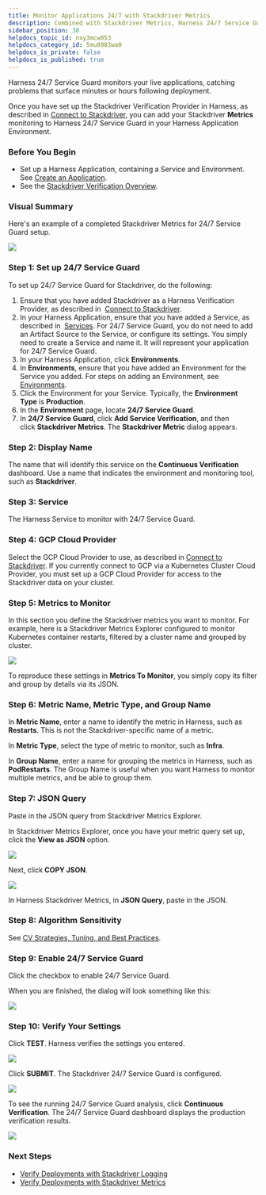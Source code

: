 ```yaml
---
title: Monitor Applications 24/7 with Stackdriver Metrics
description: Combined with Stackdriver Metrics, Harness 24/7 Service Guard monitors your live applications, catching problems that surface minutes or hours following deployment.
sidebar_position: 30
helpdocs_topic_id: nxy3mcw053
helpdocs_category_id: 5mu8983wa0
helpdocs_is_private: false
helpdocs_is_published: true
---
```


Harness 24/7 Service Guard monitors your live applications, catching problems that surface minutes or hours following deployment.

Once you have set up the Stackdriver Verification Provider in Harness, as described in [Connect to Stackdriver](stackdriver-connection-setup.md), you can add your Stackdriver **Metrics** monitoring to Harness 24/7 Service Guard in your Harness Application Environment.


### Before You Begin

* Set up a Harness Application, containing a Service and Environment. See [Create an Application](https://docs.harness.io/article/bucothemly-application-configuration).
* See the [Stackdriver Verification Overview](../continuous-verification-overview/concepts-cv/stackdriver-and-harness-overview.md).


### Visual Summary

Here's an example of a completed Stackdriver Metrics for 24/7 Service Guard setup.

![](./static/monitor-applications-24-7-with-stackdriver-metrics-00.png)


### Step 1: Set up 24/7 Service Guard

To set up 24/7 Service Guard for Stackdriver, do the following:

1. Ensure that you have added Stackdriver as a Harness Verification Provider, as described in  [Connect to Stackdriver](stackdriver-connection-setup.md).
2. In your Harness Application, ensure that you have added a Service, as described in  [Services](https://docs.harness.io/article/eb3kfl8uls-service-configuration). For 24/7 Service Guard, you do not need to add an Artifact Source to the Service, or configure its settings. You simply need to create a Service and name it. It will represent your application for 24/7 Service Guard.
3. In your Harness Application, click **Environments**.
4. In **Environments**, ensure that you have added an Environment for the Service you added. For steps on adding an Environment, see  [Environments](https://docs.harness.io/article/n39w05njjv-environment-configuration).
5. Click the Environment for your Service. Typically, the **Environment Type** is **Production**.
6. In the **Environment** page, locate **24/7 Service Guard**.
7. In **24/7 Service Guard**, click **Add Service Verification**, and then click **Stackdriver Metrics**. The **Stackdriver Metric** dialog appears.


### Step 2: Display Name

The name that will identify this service on the **Continuous Verification** dashboard. Use a name that indicates the environment and monitoring tool, such as **Stackdriver**.


### Step 3: Service

The Harness Service to monitor with 24/7 Service Guard.


### Step 4: GCP Cloud Provider

Select the GCP Cloud Provider to use, as described in [Connect to Stackdriver](stackdriver-connection-setup.md). If you currently connect to GCP via a Kubernetes Cluster Cloud Provider, you must set up a GCP Cloud Provider for access to the Stackdriver data on your cluster.


### Step 5: Metrics to Monitor

In this section you define the Stackdriver metrics you want to monitor. For example, here is a Stackdriver Metrics Explorer configured to monitor Kubernetes container restarts, filtered by a cluster name and grouped by cluster.

![](./static/monitor-applications-24-7-with-stackdriver-metrics-01.png)

To reproduce these settings in **Metrics To Monitor**, you simply copy its filter and group by details via its JSON.


### Step 6: Metric Name, Metric Type, and Group Name

In **Metric Name**, enter a name to identify the metric in Harness, such as **Restarts**. This is not the Stackdriver-specific name of a metric.

In **Metric Type**, select the type of metric to monitor, such as **Infra**.

In **Group Name**, enter a name for grouping the metrics in Harness, such as **PodRestarts**. The Group Name is useful when you want Harness to monitor multiple metrics, and be able to group them.


### Step 7: JSON Query

Paste in the JSON query from Stackdriver Metrics Explorer.

In Stackdriver Metrics Explorer, once you have your metric query set up, click the **View as JSON** option.

![](./static/monitor-applications-24-7-with-stackdriver-metrics-02.png)

Next, click **COPY JSON**.

![](./static/monitor-applications-24-7-with-stackdriver-metrics-03.png)

In Harness Stackdriver Metrics, in **JSON Query**, paste in the JSON.


### Step 8: Algorithm Sensitivity

See [CV Strategies, Tuning, and Best Practices](../continuous-verification-overview/concepts-cv/cv-strategies-and-best-practices.md).


### Step 9: Enable 24/7 Service Guard

Click the checkbox to enable 24/7 Service Guard.

When you are finished, the dialog will look something like this:

![](./static/monitor-applications-24-7-with-stackdriver-metrics-04.png)


### Step 10: Verify Your Settings

Click **TEST**. Harness verifies the settings you entered.

![](./static/monitor-applications-24-7-with-stackdriver-metrics-05.png)

Click **SUBMIT**. The Stackdriver 24/7 Service Guard is configured.

![](./static/monitor-applications-24-7-with-stackdriver-metrics-06.png)

To see the running 24/7 Service Guard analysis, click **Continuous Verification**. The 24/7 Service Guard dashboard displays the production verification results.

![](./static/monitor-applications-24-7-with-stackdriver-metrics-07.png)


### Next Steps

* [Verify Deployments with Stackdriver Logging](3-verify-deployments-with-stackdriver.md)
* [Verify Deployments with Stackdriver Metrics](verify-deployments-with-stackdriver-metrics.md)


